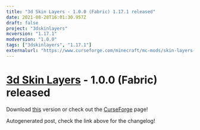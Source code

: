 ```yaml
---
title: "3d Skin Layers - 1.0.0 (Fabric) 1.17.1 released"
date: 2021-08-28T16:01:30.957Z
draft: false
project: "3dskinlayers"
mcversion: "1.17.1"
modversion: "1.0.0"
tags: ["3dskinlayers", "1.17.1"]
externalurl: "https://www.curseforge.com/minecraft/mc-mods/skin-layers-3d/files/3441897"
---
```

# [3d Skin Layers](/project/3dskinlayers) - 1.0.0 (Fabric) released
Download [this](https://www.curseforge.com/minecraft/mc-mods/skin-layers-3d/files/3441897) version or check out the [CurseForge](https://www.curseforge.com/minecraft/mc-mods/skin-layers-3d) page!

Autogenerated post, check the link above for the changelog!
